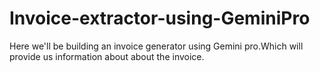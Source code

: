 # Invoice-extractor-using-GeminiPro
Here we'll be building an invoice generator using Gemini pro.Which will provide us information about about the invoice.
